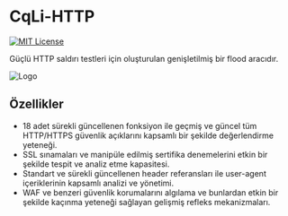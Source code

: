 
# CqLi-HTTP
[![MIT License](https://img.shields.io/badge/License-MIT-green.svg)](https://choosealicense.com/licenses/mit/)

Güçlü HTTP saldırı testleri için oluşturulan genişletilmiş bir flood aracıdır.

![Logo](https://i.ibb.co/1G14ZFLm/cqli-http.png)

## Özellikler

- 18 adet sürekli güncellenen fonksiyon ile geçmiş ve güncel tüm HTTP/HTTPS güvenlik açıklarını kapsamlı bir şekilde değerlendirme yeteneği.
- SSL sınamaları ve manipüle edilmiş sertifika denemelerini etkin bir şekilde tespit ve analiz etme kapasitesi.
- Standart ve sürekli güncellenen header referansları ile user-agent içeriklerinin kapsamlı analizi ve yönetimi.
- WAF ve benzeri güvenlik korumalarını algılama ve bunlardan etkin bir şekilde kaçınma yeteneği sağlayan gelişmiş refleks mekanizmaları.
